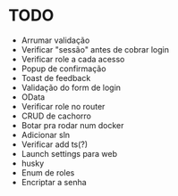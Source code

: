# TODO
 - Arrumar validação
 - Verificar "sessão" antes de cobrar login
 - Verificar role a cada acesso
 - Popup de confirmação
 - Toast de feedback
 - Validação do form de login
 - OData
 - Verificar role no router
 - CRUD de cachorro
 - Botar pra rodar num docker
 - Adicionar sln
 - Verificar add ts(?)
 - Launch settings para web
 - husky
 - Enum de roles
 - Encriptar a senha